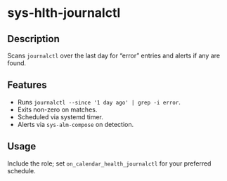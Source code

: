 # sys-hlth-journalctl

## Description
Scans `journalctl` over the last day for “error” entries and alerts if any are found.

## Features
- Runs `journalctl --since '1 day ago' | grep -i error`.
- Exits non-zero on matches.
- Scheduled via systemd timer.
- Alerts via `sys-alm-compose` on detection.

## Usage
Include the role; set `on_calendar_health_journalctl` for your preferred schedule.
